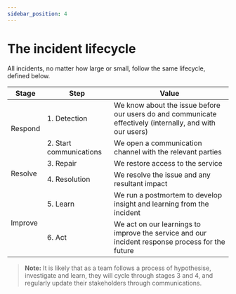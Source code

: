 ```yaml
---
sidebar_position: 4
---
```


# The incident lifecycle

All incidents, no matter how large or small, follow the same lifecycle, defined below.

<table>
    <thead>
        <tr>
            <th>Stage</th>
            <th>Step</th>
            <th>Value</th>
        </tr>
    </thead>
    <tbody>
        <tr>
            <td rowspan="2">Respond</td>
            <td>1. Detection</td>
            <td>We know about the issue before our users do and communicate effectively (internally, and with our users)</td>
        </tr>
        <tr>
            <td>2. Start communications</td>
            <td>We open a communication channel with the relevant parties</td>
        </tr>
        <tr>
            <td rowspan="2">Resolve</td>
            <td>3. Repair</td>
            <td>We restore access to the service</td>
        </tr>
        <tr>
            <td>4. Resolution</td>
            <td>We resolve the issue and any resultant impact</td>
        </tr>
        <tr>
            <td rowspan="2">Improve</td>
            <td>5. Learn</td>
            <td>We run a postmortem to develop insight and learning from the incident</td>
        </tr>
        <tr>
            <td>6. Act</td>
            <td>We act on our learnings to improve the service and our incident response process for the future</td>
        </tr>
    </tbody>
</table>

> **Note:** It is likely that as a team follows a process of hypothesise, investigate and learn, they will cycle through stages 3 and 4, and regularly update their stakeholders through communications.
